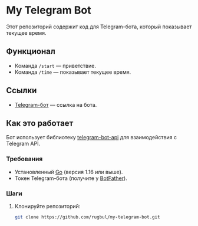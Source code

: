 # My Telegram Bot

Этот репозиторий содержит код для Telegram-бота, который показывает текущее время.

## Функционал
- Команда `/start` — приветствие.
- Команда `/time` — показывает текущее время.

## Ссылки
- [Telegram-бот](https://t.me/My15Bot03_bot) — ссылка на бота.

## Как это работает
Бот использует библиотеку [telegram-bot-api](https://github.com/go-telegram-bot-api/telegram-bot-api) для взаимодействия с Telegram API.

### Требования
- Установленный [Go](https://golang.org/dl/) (версия 1.16 или выше).
- Токен Telegram-бота (получите у [BotFather](https://t.me/BotFather)).

### Шаги
1. Клонируйте репозиторий:
   ```bash
   git clone https://github.com/rugbul/my-telegram-bot.git
